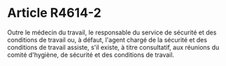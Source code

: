 # Article R4614-2

  
Outre le médecin du travail, le responsable du service de sécurité et des conditions de travail ou, à défaut, l'agent chargé de la sécurité et des conditions de travail assiste, s'il existe, à titre consultatif, aux réunions du comité d'hygiène, de sécurité et des conditions de travail.